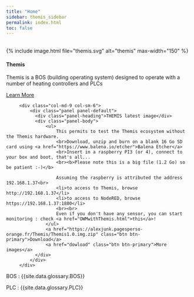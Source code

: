 ```yaml
---
title: "Home"
sidebar: themis_sidebar
permalink: index.html
toc: false
---
```

<br>
<div class="row">
         <div class="col-lg-12">
         </div>
         <div class="col-md-3 col-sm-6">
             <div class="panel panel-default text-center">
                 <div class="panel-heading">
                     {% include image.html file="themis.svg" alt="themis" max-width="150" %}
                 </div>                 
                 <div class="panel-body">
                     <h4>Themis</h4>
                     <p>Themis is a BOS (building operating system) designed to operate with a number of heating controllers and PLCs</p>
                     <a href="Themis_overview.html" class="btn btn-primary">Learn More</a>
                 </div>
             </div>
         </div>
         
         <div class="col-md-9 col-sm-6">
             <div class="panel panel-default">
               <div class="panel-heading">THEMIS latest image</div>
               <div class="panel-body">
                   <ul>
                       This permits to test the Themis ecosystem without the Themis hardware. 
                       <br>Download, unzip and burn on a blank 16 Go SD card using <a href="https://www.balena.io/etcher">Balena Etcher</a>
                       <br>Insert in a raspberry PI3 (or 4), connect to your box and boot, that's all...
                       <br><b>Please note this is a big file (1.2 Go) so be patient :-)</b>
                       
                       Assuming the raspberry is attributed the address 192.168.1.37<br>
                       <li>to access to Themis, browse http://192.168.1.37</li>
                       <li>to access to NodeRED, browse https://192.168.1.37:1880</li>
                       <br><br>
                       Even if you don't have any sensor, you can start monitoring : check <a href="OWMwithThemis.html">this</a>!
                   </ul>
                   <a href="https://alexjunk.pagesperso-orange.fr/Themis/Themis1.0.img.zip" class="btn btn-primary">Download</a>
                   <a href="dowload" class="btn btn-primary">More images</a>
               </div>
             </div>
         </div>
</div>

BOS
: {{site.data.glossary.BOS}}

PLC
: {{site.data.glossary.PLC}}
